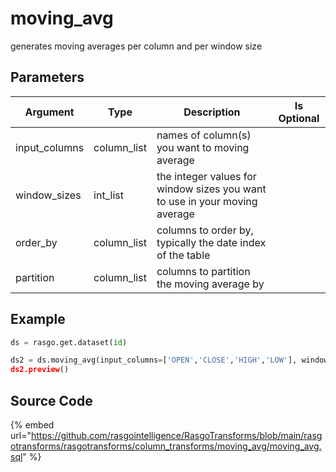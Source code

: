 # moving_avg

generates moving averages per column and per window size

## Parameters

|   Argument    |    Type     |                                Description                                 | Is Optional |
| ------------- | ----------- | -------------------------------------------------------------------------- | ----------- |
| input_columns | column_list | names of column(s) you want to moving average                              |             |
| window_sizes  | int_list    | the integer values for window sizes you want to use in your moving average |             |
| order_by      | column_list | columns to order by, typically the date index of the table                 |             |
| partition     | column_list | columns to partition the moving average by                                 |             |


## Example

```python
ds = rasgo.get.dataset(id)

ds2 = ds.moving_avg(input_columns=['OPEN','CLOSE','HIGH','LOW'], window_sizes=[1,2,3,7], order_by=['DATE, 'TICKER'], partition=['TICKER'])
ds2.preview()
```

## Source Code

{% embed url="https://github.com/rasgointelligence/RasgoTransforms/blob/main/rasgotransforms/rasgotransforms/column_transforms/moving_avg/moving_avg.sql" %}